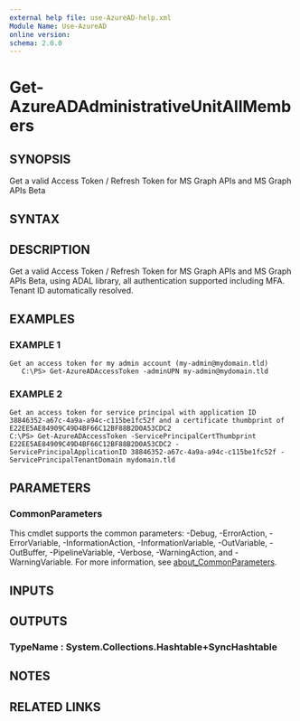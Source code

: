 ```yaml
---
external help file: use-AzureAD-help.xml
Module Name: Use-AzureAD
online version:
schema: 2.0.0
---
```


# Get-AzureADAdministrativeUnitAllMembers

## SYNOPSIS
Get a valid Access Token / Refresh Token for MS Graph APIs and MS Graph APIs Beta

## SYNTAX

## DESCRIPTION
Get a valid Access Token / Refresh Token for MS Graph APIs and MS Graph APIs Beta, using ADAL library, all authentication supported including MFA.
Tenant ID automatically resolved.

## EXAMPLES

### EXAMPLE 1
```
Get an access token for my admin account (my-admin@mydomain.tld)
   C:\PS> Get-AzureADAccessToken -adminUPN my-admin@mydomain.tld
```

### EXAMPLE 2
```
Get an access token for service principal with application ID 38846352-a67c-4a9a-a94c-c115be1fc52f and a certificate thumbprint of E22EE5AE84909C49D4BF66C12BF88B2D0A53CDC2
C:\PS> Get-AzureADAccessToken -ServicePrincipalCertThumbprint E22EE5AE84909C49D4BF66C12BF88B2D0A53CDC2 -ServicePrincipalApplicationID 38846352-a67c-4a9a-a94c-c115be1fc52f -ServicePrincipalTenantDomain mydomain.tld
```

## PARAMETERS

### CommonParameters
This cmdlet supports the common parameters: -Debug, -ErrorAction, -ErrorVariable, -InformationAction, -InformationVariable, -OutVariable, -OutBuffer, -PipelineVariable, -Verbose, -WarningAction, and -WarningVariable. For more information, see [about_CommonParameters](http://go.microsoft.com/fwlink/?LinkID=113216).

## INPUTS

## OUTPUTS

### TypeName : System.Collections.Hashtable+SyncHashtable
## NOTES

## RELATED LINKS
